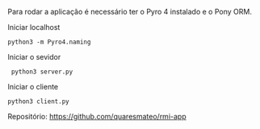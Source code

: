 Para rodar a aplicação é necessário ter o Pyro 4 instalado e o Pony ORM.

Iniciar localhost

```
python3 -m Pyro4.naming
```
Iniciar o sevidor

```
 python3 server.py
 ```

Iniciar o cliente

 ```
python3 client.py
 ```

 Repositório: https://github.com/quaresmateo/rmi-app
